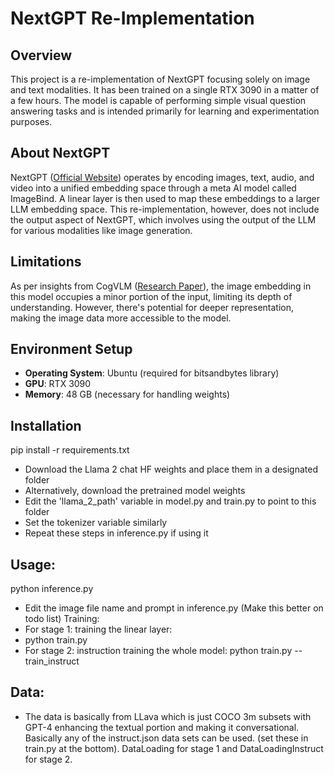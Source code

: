 # NextGPT Re-Implementation

## Overview
This project is a re-implementation of NextGPT focusing solely on image and text modalities. It has been trained on a single RTX 3090 in a matter of a few hours. The model is capable of performing simple visual question answering tasks and is intended primarily for learning and experimentation purposes.

## About NextGPT
NextGPT ([Official Website](https://next-gpt.github.io/)) operates by encoding images, text, audio, and video into a unified embedding space through a meta AI model called ImageBind. A linear layer is then used to map these embeddings to a larger LLM embedding space. This re-implementation, however, does not include the output aspect of NextGPT, which involves using the output of the LLM for various modalities like image generation.

## Limitations
As per insights from CogVLM ([Research Paper](https://arxiv.org/pdf/2311.03079.pdf)), the image embedding in this model occupies a minor portion of the input, limiting its depth of understanding. However, there's potential for deeper representation, making the image data more accessible to the model.

## Environment Setup
- **Operating System**: Ubuntu (required for bitsandbytes library)
- **GPU**: RTX 3090
- **Memory**: 48 GB (necessary for handling weights)

## Installation
pip install -r requirements.txt
- Download the Llama 2 chat HF weights and place them in a designated folder
- Alternatively, download the pretrained model weights
- Edit the 'llama_2_path' variable in model.py and train.py to point to this folder
- Set the tokenizer variable similarly
- Repeat these steps in inference.py if using it

## Usage:
python inference.py
- Edit the image file name and prompt in inference.py (Make this better on todo list)
Training:
- For stage 1: training the linear layer:
- python train.py
- For stage 2: instruction training the whole model:
python train.py --train_instruct

## Data:
- The data is basically from LLava which is just COCO 3m subsets with GPT-4 enhancing the textual portion and making it conversational. Basically any of the instruct.json data sets can be used. (set these in train.py at the bottom). DataLoading for stage 1 and DataLoadingInstruct for stage 2.